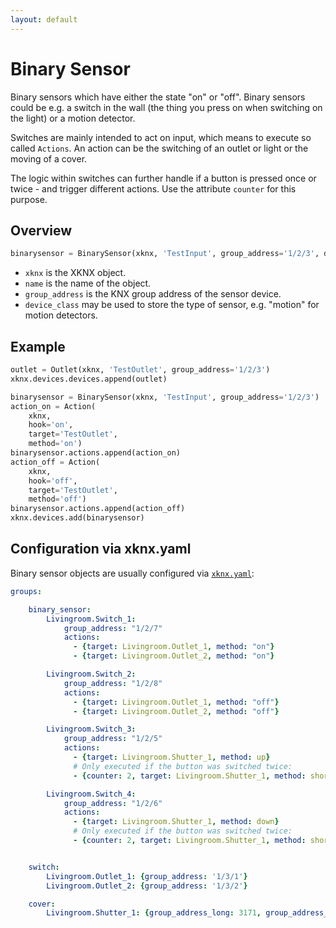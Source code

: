 ```yaml
---
layout: default
---
```


Binary Sensor
=============

Binary sensors which have either the state "on" or "off". Binary sensors could be e.g. a switch in the wall (the thing you press on when switching on the light) or a motion detector. 

Switches are mainly intended to act on input, which means to execute so called `Actions`. An action can be the switching of an outlet or light or the moving of a cover.

The logic within switches can further handle if a button is pressed once or twice - and trigger different actions. Use the attribute `counter` for this purpose.

## [](#header-2)Overview

```python
binarysensor = BinarySensor(xknx, 'TestInput', group_address='1/2/3', device_class='motion')
```

* `xknx` is the XKNX object.
* `name` is the name of the object.
* `group_address` is the KNX group address of the sensor device.
* `device_class` may be used to store the type of sensor, e.g. "motion" for motion detectors.

## [](#header-2)Example

```python
outlet = Outlet(xknx, 'TestOutlet', group_address='1/2/3')
xknx.devices.devices.append(outlet)

binarysensor = BinarySensor(xknx, 'TestInput', group_address='1/2/3')
action_on = Action(
    xknx,
    hook='on',
    target='TestOutlet',
    method='on')
binarysensor.actions.append(action_on)
action_off = Action(
    xknx,
    hook='off',
    target='TestOutlet',
    method='off')
binarysensor.actions.append(action_off)
xknx.devices.add(binarysensor)
``` 

## [](#header-2)Configuration via **xknx.yaml**

Binary sensor objects are usually configured via [`xknx.yaml`](/configuration):

```yaml
groups:

    binary_sensor:
        Livingroom.Switch_1:
            group_address: "1/2/7"
            actions:
              - {target: Livingroom.Outlet_1, method: "on"}
              - {target: Livingroom.Outlet_2, method: "on"}

        Livingroom.Switch_2:
            group_address: "1/2/8"
            actions:
              - {target: Livingroom.Outlet_1, method: "off"}
              - {target: Livingroom.Outlet_2, method: "off"}

        Livingroom.Switch_3:
            group_address: "1/2/5"
            actions:
              - {target: Livingroom.Shutter_1, method: up}
              # Only executed if the button was switched twice:
              - {counter: 2, target: Livingroom.Shutter_1, method: short_up}

        Livingroom.Switch_4:
            group_address: "1/2/6"
            actions:
              - {target: Livingroom.Shutter_1, method: down}
              # Only executed if the button was switched twice:
              - {counter: 2, target: Livingroom.Shutter_1, method: short_down}


    switch:
        Livingroom.Outlet_1: {group_address: '1/3/1'}
        Livingroom.Outlet_2: {group_address: '1/3/2'}

    cover:
        Livingroom.Shutter_1: {group_address_long: 3171, group_address_short: 3172, group_address_position_state: 3173, group_address_position: 3174, travelling_time_down: 51, travelling_time_up: 61}
```



